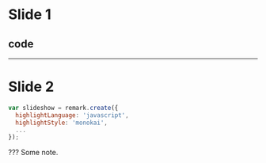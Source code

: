 # Slide 1
## code

---

# Slide 2

```javascript
var slideshow = remark.create({
  highlightLanguage: 'javascript',
  highlightStyle: 'monokai',
  ...
});
```
???
Some note.

